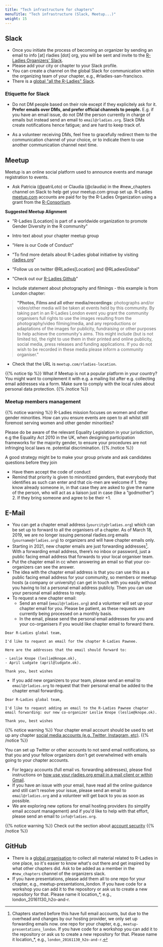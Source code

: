 ```yaml
---
title: "Tech infrastructure for chapters"
menuTitle: "Tech infrastructure (Slack, Meetup...)"
weight: 15
---
```


## Slack

* Once you initiate the process of becoming an organizer by sending an email to info [at] rladies [dot] org, you will be sent and invite to the [R-Ladies Organizers' Slack](http://r-ladies.slack.com).
* Please add your city or chapter to your Slack profile.  
* You can create a channel on the global Slack for communication within the organizing team of your chapter,
  e.g., #rladies-san-francisco.
* There is a [global "all the R-Ladies" Slack](/comm/slack/).

### Etiquette for Slack

* Do not DM people based on their role except if they explicitely ask for it. **Prefer emails over DMs, and prefer official channels to people.** E.g. if you have an email issue, do not DM the person currently in charge of emails but instead send an email to `email@rladies.org`. Slack DMs create notifications hence fatigue; and are hard to keep track of.  

* As a volunteer receiving DMs, feel free to gracefully redirect them to the communication channel of your choice, or to indicate them to use another communication channel next time.


## Meetup  

Meetup is an online social platform used to announce events and manage registration to events.

* Ask Patricia (@patriLoto) or Claudia (@claudia) in the \#new\_chapters channel on Slack to help get your meetup.com group set up. R-Ladies [meetup.com](https://www.meetup.com/pro/rladies) accounts are paid for by the R-Ladies Organization using a grant from the [R-Consortium](https://www.r-consortium.org/).

**Suggested Meetup Alignment**

-   "R-Ladies \[Location\] is part of a worldwide organization to
    promote Gender Diversity in the R community"

-   Intro text about your chapter meetup group

-   "Here is our Code of Conduct"

<!-- -->

-   "To find more details about R-Ladies global initiative by visiting
    [rladies.org](https://rladies.org/)"

-   "Follow us on twitter \@RLadies\[Location\] and \@RLadiesGlobal"

-   "Check out our [R-Ladies
    Github](https://github.com/rladies)"

-   Include statement about photography and filmings - this example is
    from London chapter:

> **"Photos, Films and all other media/recordings**: photographs and/or
video/other media will be taken at events held by this community. By
taking part in an R-Ladies London event you grant the community
organisers full rights to use the images resulting from the
photography/video filming/media, and any reproductions or adaptations
of the images for publicity, fundraising or other purposes to help
achieve the community's aims. This might include (but is not limited
to), the right to use them in their printed and online publicity,
social media, press releases and funding applications. If you do not
wish to be recorded in these media please inform a community
organiser."

-   Check that the URL is `meetup.com/rladies-location`.

{{% notice tip %}}
What if Meetup is not a popular platform in your country?
You might want to complement it with e.g. a mailing list after e.g. collecting email addresses via a form.
Make sure to comply with the local rules about personal data protection.
{{% /notice %}}

### Meetup members management

{{% notice warning %}}
R-Ladies mission focuses on women and other gender minorities. How can you ensure events are open to all whilst still foremost serving women and other gender minorities?

Please do be aware of the relevant Equality Legislation in your jurisdiction, e.g the Equality Act 2010 in the UK, when designing participation frameworks for the majority gender, to ensure your procedures are not infringing  local laws re. potential discrimination.
{{% /notice %}}

A good strategy might be to make your group private and ask candidates questions before they join

* Have them accept the code of conduct
* Remind that priority is given to minoritized genders, that everybody that identifies as such can enter and that cis-men are welcome if 1. they know already someone in, in that case they are asked to give the name of the person, who will act as a liaison just in case (like a “godmother”) 2. If they bring someone and agree to be their +1.

## E-Mail

* You can get a chapter email address (`yourcity@rladies.org`) which can be set up to forward to all the organisers of a chapter.  As of March 18, 2019, we are no longer issuing personal rladies.org emails (`yourname@rladies.org`) to organizers and will have chapter emails only. 
* Starting in 2021, new chapter emails are just forwarding addresses[^contextemail]. With a forwarding email address, there’s no inbox or password, just a public facing email address that forwards to your local organiser team. 
* Put the chapter email in cc when answering an email so that your co-organizers can see the answer.
* The idea with the chapter email address is that you can use this as a public facing email address for your community, so members or meetup hosts (a company or university) can get in touch with you easily without you having to list a personal email address publicly. Then you can use your personal email address to reply. 
* To request a new chapter email:
   * Send an email (`email@rladies.org`) and a volunteer will set up your chapter email for you.  Please be patient, as these requests are currently being processed on a monthly basis.
   * In the email, please send the personal email addresses for you and your co-organisers if you would like chapter email to forward there.
   
```
Dear R-Ladies global team,

I'd like to request an email for the chapter R-Ladies Pawnee.

Here are the addresses that the email should forward to:

- Leslie Knope (leslie@knope.ok),
- April Ludgate (april@ludgate.ok).

Thank you, best wishes
```
   
* If you add new organizers to your team, please send an email to `email@rladies.org` to request that their personal email be added to the chapter email forwarding.  

```
Dear R-Ladies global team,

I'd like to request adding an email to the R-Ladies Pawnee chapter email forwarding: our new co-organizer Leslie Knope (leslie@knope.ok).

Thank you, best wishes
```

{{% notice warning %}}
Your chapter email account should be used to set up any chapter [social media accounts (e.g. Twitter, Instagram, etc)](/organization/online-presence/social-media/).
{{% /notice %}}


You can set up Twitter or other accounts to not send email notifications, so that you and your fellow organizers don't get overwhelmed with emails going to your chapter accounts.

* For legacy accounts (full email vs. forwarding addresses), please find instructions on [how use your rladies.org email in a mail client or within Gmail](/organization/tech/email/).
* If you have an issue with your email, have read all the online guidance and still can't resolve your issue, please send an email to `email@rladies.org` and a volunteer will get back to you as soon as possible.
* We are exploring new options for email hosting providers (to simplify email account management) and if you'd like to help with that effort, please send an email to `info@rladies.org`.

{{% notice warning %}}
Check out the section about [account security](/organization/tech/security/)
{{% /notice %}}

## GitHub

* There is a [global organisation](http://github.com/rladies) to collect all material
  related to R-Ladies in one place, so it's easier to know what's out there and get inspired by what other chapters did. Ask to be added as a member in the `#new_chapters` channel of the organizers slack.
* If you have presentations, please add them all to
  one repo for your chapter, e.g., meetup-presentations_london. If you have code for a
  workshop you can add it to the repository or ask us to create a new repository for that. Please name it location_*, e.g.,
  london_20161130_h2o-and-r.

[^contextemail]: Chapters started before this have full email accounts, but due to the overhead and changes by our hosting provider, we only set up forwarding emails now.
  one repo for your chapter, e.g., `meetup-presentations_london`. If you have code for a
  workshop you can add it to the repository or ask us to create a new repository for that. Please name 
  it location_*, e.g., `london_20161130_h2o-and-r`.
